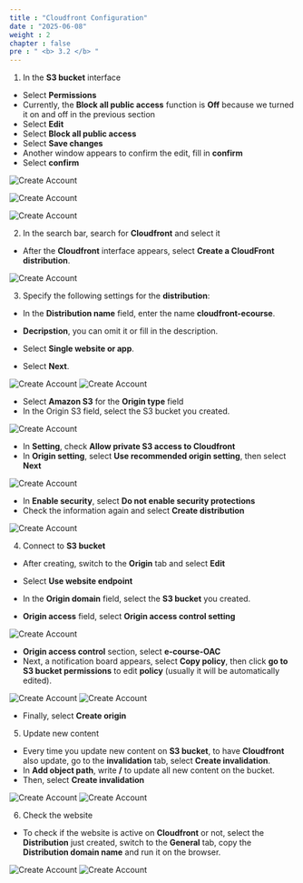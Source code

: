 ```yaml
---
title : "Cloudfront Configuration"
date : "2025-06-08"
weight : 2
chapter : false
pre : " <b> 3.2 </b> "
---
```


1. In the **S3 bucket** interface
- Select **Permissions**
- Currently, the **Block all public access** function is **Off** because we turned it on and off in the previous section
- Select **Edit**
- Select **Block all public access**
- Select **Save changes**
- Another window appears to confirm the edit, fill in **confirm**
- Select **confirm**

![Create Account](/images/03/cf.png?featherlight=false&width=90pc)

![Create Account](/images/03/cf1.png?featherlight=false&width=90pc)

![Create Account](/images/03/cf2.png?featherlight=false&width=90pc)

2. In the search bar, search for **Cloudfront** and select it

- After the **Cloudfront** interface appears, select **Create a CloudFront distribution**.

![Create Account](/images/03/cf3.png?featherlight=false&width=90pc)

3. Specify the following settings for the **distribution**:

- In the **Distribution name** field, enter the name **cloudfront-ecourse**.

- **Decripstion**, you can omit it or fill in the description.

- Select **Single website or app**.

- Select **Next**.

![Create Account](/images/03/cf4.png?featherlight=false&width=90pc)
![Create Account](/images/03/cf5.png?featherlight=false&width=90pc)

- Select **Amazon S3** for the **Origin type** field
- In the Origin S3 field, select the S3 bucket you created.

![Create Account](/images/03/cf6.png?featherlight=false&width=90pc)

- In **Setting**, check **Allow private S3 access to Cloudfront**
- In **Origin setting**, select **Use recommended origin setting**, then select **Next**

![Create Account](/images/03/cf7.png?featherlight=false&width=90pc)

- In **Enable security**, select **Do not enable security protections**
- Check the information again and select **Create distribution**

![Create Account](/images/03/cf8.png?featherlight=false&width=90pc)

4. Connect to **S3 bucket**
- After creating, switch to the **Origin** tab and select **Edit**
- Select **Use website endpoint**
- In the **Origin domain** field, select the **S3 bucket** you created.

- **Origin access** field, select **Origin access control setting**

![Create Account](/images/03/cf9.png?featherlight=false&width=90pc)

- **Origin access control** section, select **e-course-OAC**
- Next, a notification board appears, select **Copy policy**, then click **go to S3 bucket permissions** to edit **policy** (usually it will be automatically edited).

![Create Account](/images/03/cf10.png?featherlight=false&width=90pc)
![Create Account](/images/03/cf11.png?featherlight=false&width=90pc)

- Finally, select **Create origin**
5. Update new content
- Every time you update new content on **S3 bucket**, to have **Cloudfront** also update, go to the **invalidation** tab, select **Create invalidation**.
- In **Add object path**, write **/** to update all new content on the bucket.
- Then, select **Create invalidation**

![Create Account](/images/03/cf12.png?featherlight=false&width=90pc)
![Create Account](/images/03/cf13.png?featherlight=false&width=90pc)

6. Check the website
- To check if the website is active on **Cloudfront** or not, select the **Distribution** just created, switch to the **General** tab, copy the **Distribution domain name** and run it on the browser.

![Create Account](/images/03/cf14.png?featherlight=false&width=90pc)
![Create Account](/images/03/cf15.png?featherlight=false&width=90pc)
